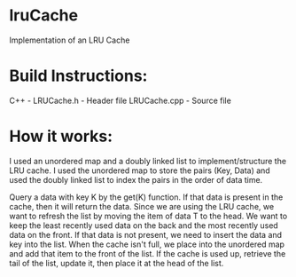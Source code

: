 lruCache
========

Implementation of an LRU Cache 


Build Instructions: 
========
C++ - LRUCache.h - Header file
      LRUCache.cpp - Source file
      
How it works:
========

I used an unordered map and a doubly linked list to implement/structure the LRU cache. I used the unordered map to store the pairs (Key, Data) and used the doubly linked list to index the pairs in the order of data time.

Query a data with key K by the get(K) function. If that data is present in the cache, then it will return the data. Since we are using the LRU cache, we want to refresh the list by moving the item of data T to the head. We want to keep the least recently used data on the back and the most recently used data on the front. If that data is not present, we need to insert the data and key into the list. When the cache isn't full, we place into the unordered map and add that item to the front of the list. If the cache is used up, retrieve the tail of the list, update it, then place it at the head of the list. 

